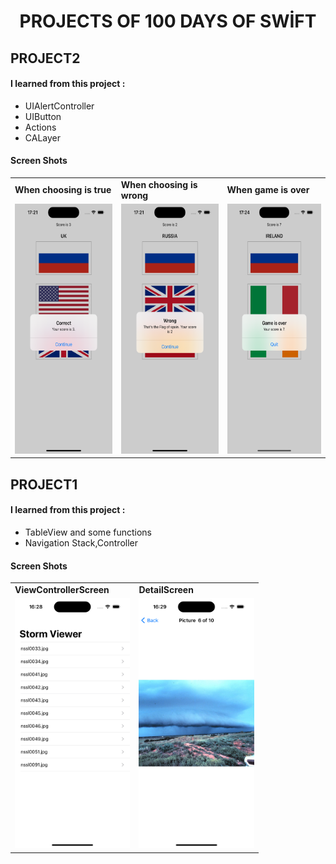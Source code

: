 
<h1 align="center">
  PROJECTS OF 100 DAYS OF SWİFT
</h1>

<div>
    <h2 align=left> PROJECT2</h2>
</div>

<h4 align = "left">
    I learned from this project : 
</h4>

- UIAlertController 
- UIButton
- Actions
- CALayer

 <h4 align = "left">
    Screen Shots
</h4>

<div align=left>
      <table>
          <tr>
              <td>
                <strong>When choosing is true</samp></strong>
              </td>
              <td>
                  <strong>When choosing is wrong</samp></strong>
              </td>
                <td>
                  <strong>When game is over</samp></strong>
              </td>    
        </tr>
              <tr>
                <td>
                    <img src="https://github.com/developerburakgul/100DaysOfSwift/blob/main/SSOfProjects/Project2'sCorrectOptionSS.png" height=400/>
                </td>
                <td> 
                  <img src="https://github.com/developerburakgul/100DaysOfSwift/blob/main/SSOfProjects/Project2'sWrongOptionSS.png" height=400>
                </td>
                <td> 
                  <img src="https://github.com/developerburakgul/100DaysOfSwift/blob/main/SSOfProjects/Project2'sGameOverSS.png" height=400>
                </td>
          </tr>
      </table>
</div>




<div>
    <h2 align=left> PROJECT1</h2>
</div>

<h4 align = "left">
    I learned from this project : 
</h4>

- TableView and some functions
- Navigation Stack,Controller

 <h4 align = "left">
    Screen Shots
</h4>

<div align=left>
      <table>
          <tr>
              <td>
                <strong>ViewControllerScreen</samp></strong>
              </td>
              <td>
                  <strong>DetailScreen</samp></strong>
              </td>   
        </tr>
              <tr>
                <td>
                    <img src="https://github.com/developerburakgul/100DaysOfSwift/blob/main/SSOfProjects/SS1OfProject1.png" height=400/>
                </td>
                <td> 
                  <img src="https://github.com/developerburakgul/100DaysOfSwift/blob/main/SSOfProjects/SS2OfProject1.png" height=400>
                </td>
          </tr>
      </table>
</div>
  

  



  


